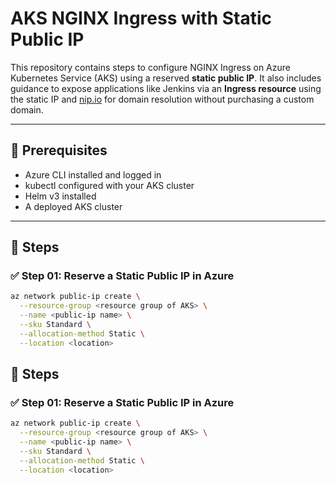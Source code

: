 # AKS NGINX Ingress with Static Public IP

This repository contains steps to configure NGINX Ingress on Azure Kubernetes Service (AKS) using a reserved **static public IP**. It also includes guidance to expose applications like Jenkins via an **Ingress resource** using the static IP and [nip.io](https://nip.io/) for domain resolution without purchasing a custom domain.

---

## 🔧 Prerequisites

- Azure CLI installed and logged in
- kubectl configured with your AKS cluster
- Helm v3 installed
- A deployed AKS cluster

---

## 🚀 Steps

### ✅ Step 01: Reserve a Static Public IP in Azure

```bash
az network public-ip create \
  --resource-group <resource group of AKS> \
  --name <public-ip name> \
  --sku Standard \
  --allocation-method Static \
  --location <location>
```

## 🚀 Steps

### ✅ Step 01: Reserve a Static Public IP in Azure

```bash
az network public-ip create \
  --resource-group <resource group of AKS> \
  --name <public-ip name> \
  --sku Standard \
  --allocation-method Static \
  --location <location>
```

